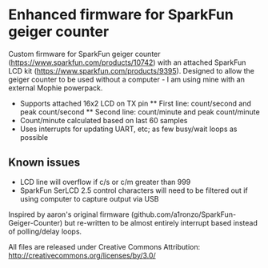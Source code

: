 Enhanced firmware for SparkFun geiger counter
=============================================

Custom firmware for SparkFun geiger counter
(https://www.sparkfun.com/products/10742) with an attached SparkFun
LCD kit (https://www.sparkfun.com/products/9395). Designed to allow
the geiger counter to be used without a computer - I am using mine
with an external Mophie powerpack.

* Supports attached 16x2 LCD on TX pin
** First line: count/second and peak count/second
** Second line: count/minute and peak count/minute
* Count/minute calculated based on last 60 samples
* Uses interrupts for updating UART, etc; as few busy/wait loops as
possible

Known issues
------------
* LCD line will overflow if c/s or c/m greater than 999
* SparkFun SerLCD 2.5 control characters will need to be filtered out
if using computer to capture output via USB

Inspired by aaron's original firmware
(github.com/a1ronzo/SparkFun-Geiger-Counter) but re-written to be
almost entirely interrupt based instead of polling/delay loops.

All files are released under Creative Commons Attribution:
http://creativecommons.org/licenses/by/3.0/
